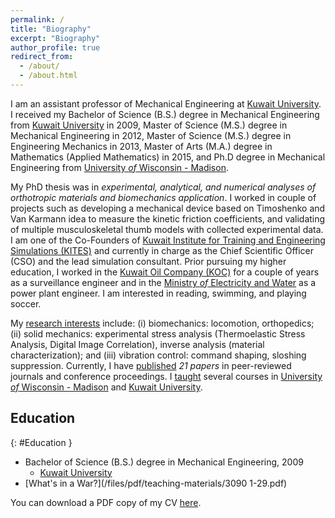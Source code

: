 ```yaml
---
permalink: /
title: "Biography"
excerpt: "Biography"
author_profile: true
redirect_from: 
  - /about/
  - /about.html
---
```


I am an assistant professor of Mechanical Engineering at [Kuwait University](http://kuweb.ku.edu.kw/ku/index.htm). I received my Bachelor of Science (B.S.) degree in Mechanical Engineering from [Kuwait University](http://kuweb.ku.edu.kw/ku/index.htm) in 2009, Master of Science (M.S.) degree in Mechanical Engineering in 2012, Master of Science (M.S.) degree in Engineering Mechanics in 2013, Master of Arts (M.A.) degree in Mathematics (Applied Mathematics) in 2015, and Ph.D degree in Mechanical Engineering from [University *of* Wisconsin - Madison](https://www.wisc.edu/).

My PhD thesis was in *experimental, analytical, and numerical analyses of orthotropic materials and biomechanics application*. I worked in couple of projects such as developing a mechanical device based on Timoshenko and Van Karmann idea to measure the kinetic friction coefficients, and validating of multiple musculoskeletal thumb models with collected experimental data. I am one of the Co-Founders of [Kuwait Institute for Training and Engineering Simulations (KITES)](http://kites-kw.com/en/) and currently in charge as the Chief Scientific Officer (CSO) and the lead simulation consultant. Prior pursuing my higher education, I worked in the [Kuwait Oil Company (KOC)](https://www.kockw.com/sites/EN/Pages/Default.aspx) for a couple of years as a surveillance engineer and in the [Ministry *of* Electricity and Water](https://www.mew.gov.kw/en/) as a power plant engineer. I am interested in reading, swimming, and playing soccer.

My [research interests](research) include: (i) biomechanics: locomotion, orthopedics; (ii) solid mechanics: experimental stress analysis (Thermoelastic Stress Analysis, Digital Image Correlation), inverse analysis (material characterization); and (iii) vibration control: command shaping, sloshing suppression. Currently, I have [published](publications) *21 papers* in peer-reviewed journals and conference proceedings. I [taught](teaching) several courses in [University *of* Wisconsin - Madison](https://www.wisc.edu/) and [Kuwait University](http://kuweb.ku.edu.kw/ku/index.htm).

## <i class="fa-regular fa-file-certificate"></i> Education
{: #Education }
- Bachelor of Science (B.S.) degree in Mechanical Engineering, 2009
  - [Kuwait University](http://kuweb.ku.edu.kw/ku/index.htm)
- [What's in a War?](/files/pdf/teaching-materials/3090 1-29.pdf)

You can download a PDF copy of my CV [here](/files/pdf/Resume.pdf).